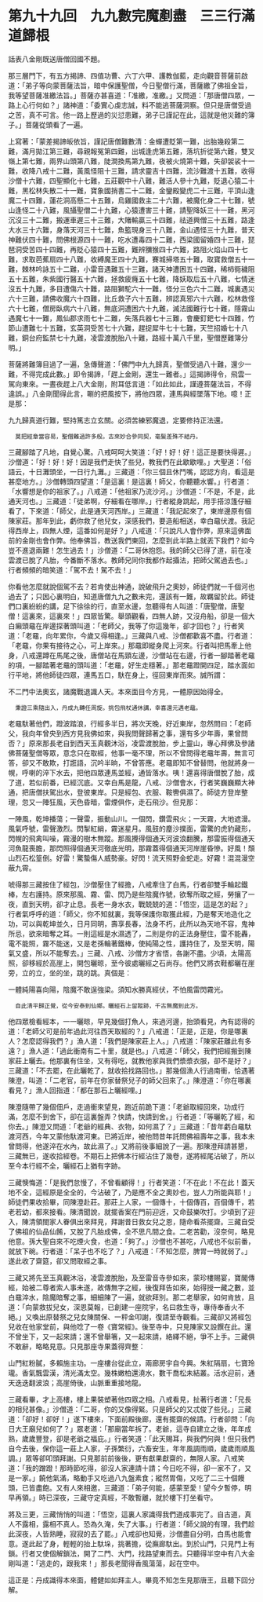 # 第九十九回　九九數完魔剷盡　三三行滿道歸根

 話表八金剛既送唐僧回國不題。

那三層門下，有五方揭諦、四值功曹、六丁六甲、護教伽藍，走向觀音菩薩前啟道：「弟子等向蒙菩薩法旨，暗中保護聖僧，今日聖僧行滿，菩薩繳了佛祖金旨，我等望菩薩准繳法旨。」菩薩亦甚喜道：「准繳，准繳。」又問道：「那唐僧四眾，一路上心行何如？」諸神道：「委實心虔志誠，料不能逃菩薩洞察。但只是唐僧受過之苦，真不可言。他一路上歷過的災愆患難，弟子已謹記在此，這就是他災難的簿子。」菩薩從頭看了一遍。

上寫著：「蒙差揭諦皈依旨，謹記唐僧難數清：金蟬遭貶第一難，出胎幾殺第二難，滿月拋江第三難，尋親報冤第四難，出城逢虎第五難，落坑折從第六難，雙叉嶺上第七難，兩界山頭第八難，陡澗換馬第九難，夜被火燒第十難，失卻袈裟十一難，收降八戒十二難，黃風怪阻十三難，請求靈吉十四難，流沙難渡十五難，收得沙僧十六難，四聖顯化十七難，五莊觀中十八難，難活人參十九難，貶退心猿二十難，黑松林失散二十一難，寶象國捎書二十二難，金鑾殿變虎二十三難，平頂山逢魔二十四難，蓮花洞高懸二十五難，烏雞國救主二十六難，被魔化身二十七難，號山逢怪二十八難，風攝聖僧二十九難，心猿遭害三十難，請聖降妖三十一難，黑河沉沒三十二難，搬運車遲三十三難，大賭輸贏三十四難，祛道興僧三十五難，路逢大水三十六難，身落天河三十七難，魚籃現身三十八難，金山遇怪三十九難，普天神難伏四十難，問佛根源四十一難，吃水遭毒四十二難，西梁國留婚四十三難，琵琶洞受苦四十四難，再貶心猿四十五難，難辨獼猴四十六難，路阻火焰山四十七難，求取芭蕉扇四十八難，收縛魔王四十九難，賽城掃塔五十難，取寶救僧五十一難，棘林吟詠五十二難，小雷音遇難五十三難，諸天神遭困五十四難，稀柿衕穢阻五十五難，朱紫國行醫五十六難，拯救疲癃五十七難，降妖取后五十八難，七情迷沒五十九難，多目遭傷六十難，路阻獅駝六十一難，怪分三色六十二難，城裏遇災六十三難，請佛收魔六十四難，比丘救子六十五難，辨認真邪六十六難，松林救怪六十七難，僧房臥病六十八難，無底洞遭困六十九難，滅法國難行七十難，隱霧山遇魔七十一難，鳳仙郡求雨七十二難，失落兵器七十三難，會慶釘鈀七十四難，竹節山遭難七十五難，玄英洞受苦七十六難，趕捉犀牛七十七難，天竺招婚七十八難，銅台府監禁七十九難，凌雲渡脫胎八十難，路經十萬八千里，聖僧歷難簿分明。」

菩薩將難簿目過了一遍，急傳聲道：「佛門中九九歸真，聖僧受過八十難，還少一難，不得完成此數。」即令揭諦，「趕上金剛，還生一難者。」這揭諦得令，飛雲一駕向東來。一晝夜趕上八大金剛，附耳低言道：「如此如此，謹遵菩薩法旨，不得違誤。」八金剛聞得此言，唰的把風按下，將他四眾，連馬與經墜落下地。噫！正是那：

九九歸真道行難，堅持篤志立玄關。必須苦練邪魔退，定要修持正法還。

      莫把經章當容易，聖僧難過許多般。古來妙合參同契，毫髮差殊不結丹。

三藏腳踏了凡地，自覺心驚。八戒呵呵大笑道：「好！好！好！這正是要快得遲。」沙僧道：「好！好！好！因是我們走快了些兒，教我們在此歇歇哩。」大聖道：「俗語云，十日灘頭坐，一日行九灘。」三藏道：「你三個且休鬥嘴，認認方向，看這是甚麼地方。」沙僧轉頭四望道：「是這裏！是這裏！師父，你聽聽水響。」行者道：「水響想是你的祖家了。」八戒道：「他祖家乃流沙河。」沙僧道：「不是，不是，此通天河也。」三藏道：「徒弟啊，仔細看在哪岸。」行者縱身跳起，用手搭涼篷仔細看了，下來道：「師父，此是通天河西岸。」三藏道：「我記起來了，東岸邊原有個陳家莊。那年到此，虧你救了他兒女，深感我們，要造船相送，幸白黿伏渡。我記得西岸上，四無人煙，這番如何是好？」八戒道：「只說凡人會作弊，原來這佛面前的金剛也會作弊。他奉佛旨，教送我們東回，怎麼到此半路上就丟下我們？如今豈不進退兩難！怎生過去！」沙僧道：「二哥休抱怨。我的師父已得了道，前在凌雲渡已脫了凡胎，今番斷不落水。教師兄同你我都作起攝法，把師父駕過去也。」行者頻頻的暗笑道：「駕不去！駕不去！」

你看他怎麼就說個駕不去？若肯使出神通，說破飛升之奧妙，師徒們就一千個河也過去了；只因心裏明白，知道唐僧九九之數未完，還該有一難，故羈留於此。師徒們口裏紛紛的講，足下徐徐的行，直至水邊，忽聽得有人叫道：「唐聖僧，唐聖僧！這裏來，這裏來！」四眾皆驚。舉頭觀看，四無人跡，又沒舟船，卻是一個大白癩頭黿在岸邊探著頭叫道：「老師父，我等了你這幾年，卻才回也？」行者笑道：「老黿，向年累你，今歲又得相逢。」三藏與八戒、沙僧都歡喜不盡。行者道：「老黿，你果有接待之心，可上岸來。」那黿即縱身爬上河來。行者叫把馬牽上他身，八戒還蹲在馬尾之後，唐僧站在馬頸左邊，沙僧站在右邊，行者一腳踏著老黿的項，一腳踏著老黿的頭叫道：「老黿，好生走穩著。」那老黿蹬開四足，踏水面如行平地，將他師徒四眾，連馬五口，馱在身上，徑回東岸而來。誠所謂：

不二門中法奧玄，諸魔戰退識人天。本來面目今方見，一體原因始得全。

      秉證三乘隨出入，丹成九轉任周旋。挑包飛杖通休講，幸喜還元遇老黿。

老黿馱著他們，蹬波踏浪，行經多半日，將次天晚，好近東岸，忽然問曰：「老師父，我向年曾央到西方見我佛如來，與我問聲歸著之事，還有多少年壽，果曾問否？」原來那長老自到西天玉真觀沐浴，凌雲渡脫胎，步上靈山，專心拜佛及參諸佛菩薩聖僧等眾，意念只在取經，他事一毫不理，所以不曾問得老黿年壽，無言可答，卻又不敢欺，打誑語，沉吟半晌，不曾答應。老黿即知不曾替問，他就將身一幌，呼喇的淬下水去，把他四眾連馬並經，通皆落水。咦！還喜得唐僧脫了胎，成了道，若似前番，已經沉底。又幸白馬是龍，八戒、沙僧會水，行者笑巍巍顯大神通，把唐僧扶駕出水，登彼東岸。只是經包、衣服、鞍轡俱濕了。師徒方登岸整理，忽又一陣狂風，天色昏暗，雷煙俱作，走石飛沙。但見那：

一陣風，乾坤播蕩；一聲雷，振動山川。一個閃，鑽雲飛火；一天霧，大地遮漫。風氣呼號，雷聲激烈。閃掣紅綃，霧迷星月。風鼓的塵沙撲面，雷驚的虎豹藏形，閃幌的飛禽叫噪，霧漫的樹木無蹤。那風攪得個通天河波浪翻騰，那雷振得個通天河魚龍喪膽，那閃照得個通天河徹底光明，那霧蓋得個通天河岸崖昏慘。好風！頹山烈石松篁倒。好雷！驚蟄傷人威勢豪。好閃！流天照野金蛇走。好霧！混混漫空蔽九霄。

唬得那三藏按住了經包，沙僧壓住了經擔，八戒牽住了白馬，行者卻雙手輪起鐵棒，左右護持。原來那風、霧、雷、閃乃是些陰魔作號，欲奪所取之經，勞攘了一夜，直到天明，卻才止息。長老一身水衣，戰兢兢的道：「悟空，這是怎的起？」行者氣呼呼的道：「師父，你不知就裏，我等保護你取獲此經，乃是奪天地造化之功，可以與乾坤並久，日月同明，壽享長春，法身不朽，此所以為天地不容，鬼神所忌，欲來暗奪之耳。一則這經是水濕透了，二則是你的正法身壓住，雷不能轟，電不能照，霧不能迷，又是老孫輪著鐵棒，使純陽之性，護持住了，及至天明，陽氣又盛，所以不能奪去。」三藏、八戒、沙僧方才省悟，各謝不盡。少頃，太陽高照，卻移經於高崖上，開包曬晾，至今彼處曬經之石尚存。他們又將衣鞋都曬在崖旁，立的立，坐的坐，跳的跳。真個是：

一體純陽喜向陽，陰魔不敢逞強梁。須知水勝真經伏，不怕風雷閃霧光。

      自此清平歸正覺，從今安泰到仙鄉。曬經石上留蹤跡，千古無魔到此方。

他四眾檢看經本，一一曬晾，早見幾個打魚人，來過河邊，抬頭看見，內有認得的道：「老師父可是前年過此河往西天取經的？」八戒道：「正是，正是，你是哪裏人？怎麼認得我們？」漁人道：「我們是陳家莊上人。」八戒道：「陳家莊離此有多遠？」漁人道：「過此衝南有二十里，就是也。」八戒道：「師父，我們把經搬到陳家莊上曬去。他那裏有住坐，又有得吃，就教他家與我們漿漿衣服，卻不是好？」三藏道：「不去罷，在此曬乾了，就收拾找路回也。」那幾個漁人行過南衝，恰遇著陳澄，叫道：「二老官，前年在你家替祭兒子的師父回來了。」陳澄道：「你在哪裏看見？」漁人回指道：「都在那石上曬經哩。」

陳澄隨帶了幾個佃戶，走過衝來望見，跑近前跪下道：「老爺取經回來，功成行滿，怎麼不到舍下，卻在這裏盤弄？快請，快請到舍。」行者道：「等曬乾了經，和你去。」陳澄又問道：「老爺的經典、衣物，如何濕了？」三藏道：「昔年虧白黿馱渡河西，今年又蒙他馱渡河東。已將近岸，被他問昔年託問佛祖壽年之事，我本未曾問得，他遂淬在水內，故此濕了。」又將前後事細說了一遍。那陳澄拜請甚懇，三藏無已，遂收拾經卷。不期石上把佛本行經沾住了幾卷，遂將經尾沾破了，所以至今本行經不全，曬經石上猶有字跡。

三藏懊悔道：「是我們怠慢了，不曾看顧得！」行者笑道：「不在此！不在此！蓋天地不全，這經原是全全的，今沾破了，乃是應不全之奧妙也，豈人力所能與耶！」師徒們果收拾畢，同陳澄赴莊。那莊上人家，一個傳十，十個傳百，百個傳千，若老若幼，都來接看。陳清聞說，就擺香案在門前迎迓，又命鼓樂吹打。少頃到了迎入，陳清領閤家人眷俱出來拜見，拜謝昔日救女兒之恩，隨命看茶擺齋。三藏自受了佛祖的仙品仙餚，又脫了凡胎成佛，全不思凡間之食。二老苦勸，沒奈何，略見他意。孫大聖自來不吃煙火食，也道：「夠了。」沙僧也不甚吃，八戒也不似前番，就放下碗。行者道：「呆子也不吃了？」八戒道：「不知怎麼，脾胃一時就弱了。」遂此收了齋筵，卻又問取經之事。

三藏又將先至玉真觀沐浴，凌雲渡脫胎，及至雷音寺參如來，蒙珍樓賜宴，寶閣傳經，始被二尊者索人事未遂，故傳無字之經，後復拜告如來，始得授一藏之數，並白黿淬水，陰魔暗奪之事，細細陳了一遍，就欲拜別。那二老舉家，如何肯放，且道：「向蒙救拔兒女，深恩莫報，已創建一座院宇，名曰救生寺，專侍奉香火不絕。」又喚出原替祭之兒女陳關保、一秤金叩謝，復請至寺觀看。三藏卻又將經包兒收在他家堂前，與他唸了一卷《寶常經》。後至寺中，只見陳家又設饌在此。還不曾坐下，又一起來請；還不曾舉箸，又一起來請，絡繹不絕，爭不上手。三藏俱不敢辭，略略見意。只見那座寺果蓋得齊整：

山門紅粉膩，多賴施主功。一座樓台從此立，兩廊房宇自今興。朱紅隔扇，七寶玲瓏。香氣飄雲漢，清光滿太空。幾株嫩柏還澆水，數干喬松未結叢。活水迎前，通天迭迭翻波浪；高崖倚後，山脈重重接地龍。

三藏看畢，才上高樓，樓上果裝塑著他四眾之相。八戒看見，扯著行者道：「兄長的相兒甚像。」沙僧道：「二哥，你的又像得緊。只是師父的又忒俊了些兒。」三藏道：「卻好！卻好！」遂下樓來，下面前殿後廊，還有擺齋的候請。行者卻問：「向日大王廟兒如何了？」眾老道：「那廟當年拆了。老爺，這寺自建立之後，年年成熟，歲歲豐登，卻是老爺之福庇。」行者笑道：「此天賜耳，與我們何與！但只我們自今去後，保你這一莊上人家，子孫繁衍，六畜安生，年年風調雨順，歲歲雨順風調。」眾等卻叩頭拜謝。只見那前前後後，更有獻果獻齋的，無限人家。八戒笑道：「我的蹭蹬！那時節吃得，卻沒人家連請十請；今日吃不得，卻一家不了，又是一家。」饒他氣滿，略動手又吃過八九盤素食；縱然胃傷，又吃了二三十個饅頭，已皆盡飽。又有人來相邀，三藏道：「弟子何能，感蒙至愛！望今夕暫停，明早再領。」時已深夜，三藏守定真經，不敢暫離，就於樓下打坐看守。

將及三更，三藏悄悄的叫道：「悟空，這裏人家識得我們道成事完了。自古道，真人不露相，露相不真人。恐為久淹，失了大事。」行者道：「師父說的有理，我們趁此深夜，人皆熟睡，寂寂的去了罷。」八戒卻也知覺，沙僧盡自分明，白馬也能會意。遂此起了身，輕輕的抬上馱垛，挑著擔，從廡廊馱出。到於山門，只見門上有鎖。行者又使個解鎖法，開了二門、大門，找路望東而去。只聽得半空中有八大金剛叫道：「逃走的，跟我來！」那長老聞得香風蕩蕩，起在空中。

這正是：丹成識得本來面，體健如如拜主人。畢竟不知怎生見那唐王，且聽下回分解。